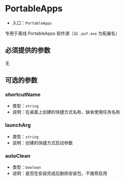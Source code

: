 # PortableApps

* 入口：`PortableApps`

专用于离线 PortableApps 软件源（以 `.paf.exe` 为拓展名）

## 必须提供的参数

无

## 可选的参数

### shortcutName

* 类型：`string`
* 说明：在桌面上创建的快捷方式名称，缺省使用任务名称

### launchArg

* 类型：`string`
* 说明：创建的快捷方式启动参数

### autoClean

* 类型：`boolean`
* 说明：是否在安装完成后删除安装包，不推荐启用
